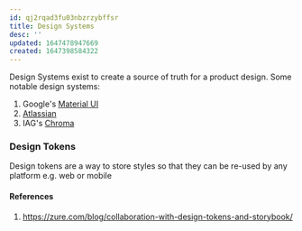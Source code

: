 ```yaml
---
id: qj2rqad3fu03nbzrzybffsr
title: Design Systems
desc: ''
updated: 1647478947669
created: 1647398584322
---
```


Design Systems exist to create a source of truth for a product design. Some notable design systems:

1. Google's [Material UI](https://material.io/)
2. [Atlassian](https://atlassian.design/)
3. IAG's [Chroma](https://chromadesignsystem.com/)

### Design Tokens

Design tokens are a way to store styles so that they can be re-used by any platform e.g. web or mobile

#### References

1. https://zure.com/blog/collaboration-with-design-tokens-and-storybook/
